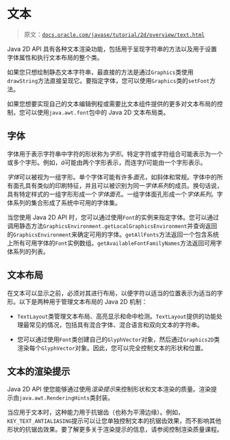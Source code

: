 # 文本

> 原文：[`docs.oracle.com/javase/tutorial/2d/overview/text.html`](https://docs.oracle.com/javase/tutorial/2d/overview/text.html)

Java 2D API 具有各种文本渲染功能，包括用于呈现字符串的方法以及用于设置字体属性和执行文本布局的整个类。

如果您只想绘制静态文本字符串，最直接的方法是通过`Graphics`类使用`drawString`方法直接呈现它。要指定字体，您可以使用`Graphics`类的`setFont`方法。

如果您想要实现自己的文本编辑例程或需要比文本组件提供的更多对文本布局的控制，您可以使用`java.awt.font`包中的 Java 2D 文本布局类。

## 字体

字体用于表示字符串中字符的形状称为*字形*。特定字符或字符组合可能表示为一个或多个字形。例如，*á*可能由两个字形表示，而连字*fi*可能由一个字形表示。

*字体*可以被视为一组字形。单个字体可能有许多*面孔*，如斜体和常规。字体中的所有面孔具有类似的印刷特征，并且可以被识别为同一*字体系列*的成员。换句话说，具有特定样式的一组字形形成一个*字体面孔*。一组字体面孔形成一个*字体系列*。字体系列的集合形成了系统中可用的字体集。

当您使用 Java 2D API 时，您可以通过使用`Font`的实例来指定字体。您可以通过调用静态方法`GraphicsEnvironment.getLocalGraphicsEnvironment`并查询返回的`GraphicsEnvironment`来确定可用的字体。`getAllFonts`方法返回一个包含系统上所有可用字体的`Font`实例数组。`getAvailableFontFamilyNames`方法返回可用字体系列的列表。

## 文本布局

在文本可以显示之前，必须对其进行布局，以便字符以适当的位置表示为适当的字形。以下是两种用于管理文本布局的 Java 2D 机制：

+   `TextLayout`类管理文本布局、高亮显示和命中检测。`TextLayout`提供的功能处理最常见的情况，包括具有混合字体、混合语言和双向文本的字符串。

+   您可以通过使用`Font`类创建自己的`GlyphVector`对象，然后通过`Graphics2D`类渲染每个`GlyphVector`对象。因此，您可以完全控制文本的形状和位置。

## 文本的渲染提示

Java 2D API 使您能够通过使用*渲染提示*来控制形状和文本渲染的质量。渲染提示由`java.awt.RenderingHints`类封装。

当应用于文本时，这种能力用于抗锯齿（也称为平滑边缘）。例如，`KEY_TEXT_ANTIALIASING`提示可以让您单独控制文本的抗锯齿效果，而不影响其他形状的抗锯齿效果。要了解更多关于渲染提示的信息，请参阅控制渲染质量课程。
